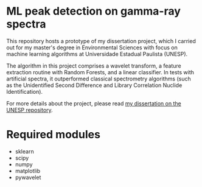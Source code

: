 # ML peak detection on gamma-ray spectra

This repository hosts a prototype of my dissertation project, which I carried out for my master's degree in Environmental Sciences with focus on machine learning algorithms at Universidade Estadual Paulista (UNESP).

The algorithm in this project comprises a wavelet transform, a feature extraction routine with Random Forests, and a linear classifier. In tests with artificial spectra, it outperformed classical spectrometry algorithms (such as the Unidentified Second Difference and Library Correlation Nuclide Identification).

For more details about the project, please read [my dissertation on the UNESP repository](https://repositorio.unesp.br/handle/11449/148825).

# Required modules

- sklearn
- scipy
- numpy
- matplotlib
- pywavelet